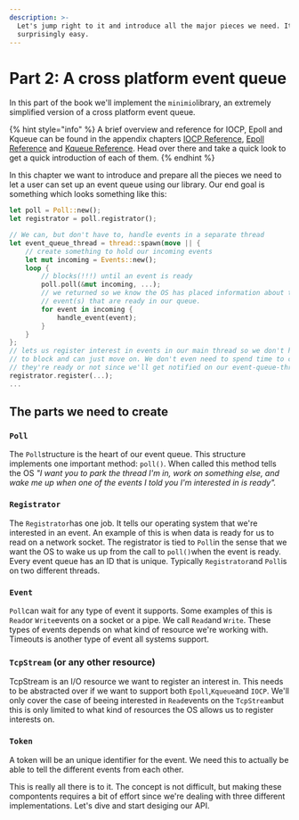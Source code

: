```yaml
---
description: >-
  Let's jump right to it and introduce all the major pieces we need. It's
  surprisingly easy.
---
```


# Part 2: A cross platform event queue

In this part of the book we'll implement the `minimio`library, an extremely simplified version of a cross platform event queue.

{% hint style="info" %}
A brief overview and reference for IOCP, Epoll and Kqueue can be found in the appendix chapters [IOCP Reference](../appendix-1/iocp.md), [Epoll Reference](../appendix-1/epoll.md) and [Kqueue Reference](../appendix-1/kqueue.md). Head over there and take a quick look to get a quick introduction of each of them.
{% endhint %}

In this chapter we want to introduce and prepare all the pieces we need to let a user can set up an event queue using our library. Our end goal is something which looks something like this:

```rust
let poll = Poll::new();
let registrator = poll.registrator();

// We can, but don't have to, handle events in a separate thread
let event_queue_thread = thread::spawn(move || {
    // create something to hold our incoming events
    let mut incoming = Events::new();
    loop {
        // blocks(!!!) until an event is ready
        poll.poll(&mut incoming, ...);
        // we returned so we know the OS has placed information about the
        // event(s) that are ready in our queue.
        for event in incoming {
            handle_event(event);
        }
    }
};
// lets us register interest in events in our main thread so we don't have
// to block and can just move on. We don't even need to spend time to check if
// they're ready or not since we'll get notified on our event-queue-thread
registrator.register(...);
...
```

## The parts we need to create

### `Poll`

The `Poll`structure is the heart of our event queue. This structure implements one important method: `poll()`. When called this method tells the OS _"I want you to park the thread I'm in, work on something else, and wake me up when one of the events I told you I'm interested in is ready"._

### `Registrator`

The `Registrator`has one job. It tells our operating system that we're interested in an event. An example of this is when data is ready for us to read on a network socket. The registrator is tied to `Poll`in the sense that we want the OS to wake us up from the call to `poll()`when the event is ready. Every event queue has an ID that is unique. Typically `Registrator`and `Poll`is on two different threads.

### `Event`

`Poll`can wait for any type of event it supports. Some examples of this is `Read`or `Write`events on a socket or a pipe. We call `Read`and `Write`. These types of events depends on what kind of resource we're working with. Timeouts is another type of event all systems support.

### `TcpStream` \(or any other resource\)

TcpStream is an I/O resource we want to register an interest in. This needs to be abstracted over if we want to support both `Epoll`,`Kqueue`and `IOCP`. We'll only cover the case of beeing interested in `Read`events on the `TcpStream`but this is only limited to what kind of resources the OS allows us to register interests on.

### `Token`

A token will be an unique identifier for the event. We need this to actually be able to tell the different events from each other.

This is really all there is to it. The concept is not difficult, but making these compontents requires a bit of effort since we're dealing with three different implementations. Let's dive and start desiging our API.

